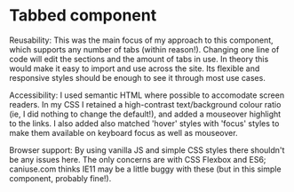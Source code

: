 # Tabbed component

Reusability: This was the main focus of my approach to this component, which supports any number of tabs (within reason!). Changing one line of code will edit the sections and the amount of tabs in use. In theory this would make it easy to import and use across the site. Its flexible and responsive styles should be enough to see it through most use cases.

Accessibility: I used semantic HTML where possible to accomodate screen readers. In my CSS I retained a high-contrast text/background colour ratio (ie, I did nothing to change the default!), and added a mouseover highlight to the links. I also added also matched 'hover' styles with 'focus' styles to make them available on keyboard focus as well as mouseover.

Browser support: By using vanilla JS and simple CSS styles there shouldn't be any issues here. The only concerns are with CSS Flexbox and ES6; caniuse.com thinks IE11 may be a little buggy with these (but in this simple component, probably fine!). 



